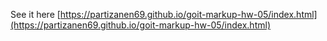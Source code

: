 See it here [https://partizanen69.github.io/goit-markup-hw-05/index.html](https://partizanen69.github.io/goit-markup-hw-05/index.html)
